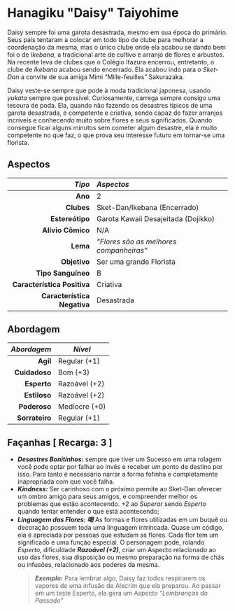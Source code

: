 # Hanagiku "Daisy" Taiyohime

Daisy sempre foi uma garota desastrada, mesmo em sua época do primário. Seus pais tentaram a colocar em todo tipo de clube para melhorar a coordenação da mesma, mas o único clube onde ela acabou se dando bem foi o de _Ikebana_, a tradicional arte de cultivo e arranjo de flores e arbustos. Na recente leva de clubes que o Colégio Itazura encerrou, entretanto, o clube de _Ikebana_ acabou sendo encerrado. Ela acabou indo para o _Sket-Dan_ a convite de sua amiga Mimi “Mille-feuilles” Sakurazaka. 

Daisy veste-se sempre que pode à moda tradicional japonesa, usando _yukata_ sempre que possível. Curiosamente, carrega sempre consigo uma tesoura de poda. Ela, quando não fazendo os desastres típicos de uma garota desastrada, é competente e criativa, sendo capaz de fazer arranjos incríveis e conhecendo muito sobre flores e seus significados. Quando consegue ficar alguns minutos sem cometer algum desastre, ela é muito competente no que faz, o que prova seu interesse futuro em tornar-se uma florista.
 
## Aspectos

|                  ___Tipo___ | ___Aspectos___                          |
|----------------------------:|:----------------------------------------|
|                     __Ano__ | 2                                       |
|                  __Clubes__ | Sket-Dan/Ikebana (Encerrado)            |
|             __Estereótipo__ | Garota Kawaii Desajeitada (Dojikko)     |
|           __Alívio Cômico__ | N/A                                     |
|                    __Lema__ | _"Flores são as melhores companheiras"_ |
|                __Objetivo__ | Ser uma grande Florista                 |
|          __Tipo Sanguíneo__ | B                                       |
| __Característica Positiva__ | Criativa                                |
| __Característica Negativa__ | Desastrada                              |

## Abordagem

| ___Abordagem___ | ___Nível___   |
|----------------:|---------------|
|        __Agil__ | Regular (+1)  |
|   __Cuidadoso__ | Bom (+3)      |
|     __Esperto__ | Razoável (+2) |
|    __Estiloso__ | Razoável (+2) |
|    __Poderoso__ | Medíocre (+0) |
|  __Sorrateiro__ | Regular (+1)  |

## Façanhas [ Recarga: 3 ]

+ ___Desastres Bonitinhos:___ sempre que tiver um Sucesso em uma rolagem você pode optar por falhar ao invés e receber um ponto de destino por isso. Para tanto é necessário narrar a forma fofinha e completamente inapropriada com que você falha.
+ __*Kindness:*__ Ser carinhoso com o próximo permite ao Sket-Dan oferecer um ombro amigo para seus amigos, e compreender melhor os problemas que estão acontecendo. +2 ao _Superar_ sendo _Esperto_ quando tentar entender o que está acontecendo;
+ __*Linguagem das Flores: 喝*__ As formas e flores utilizadas em um buquê ou decoração possuem toda uma linguagem intrincada. Quase um código, ela é apreciada por pessoas que estudam as flores. Cada flor tem um significado e uma função especial. O personagem pode, rolando _Esperto_, dificuldade __*Razoável (+2)*__, criar um Aspecto relacionado ao uso das flores, sua disposição ou mesmo preparação na forma de chás ou infusões, relacionado aos poderes da mesma.
  > _**Exemplo:**_ Para lembrar algo, Daisy faz todos respirarem os vapores de uma infusão de Alecrim que ela preparou. Ao passar em um teste Esperto, ela gera um Aspecto _"Lembranças do Passado"_ 
